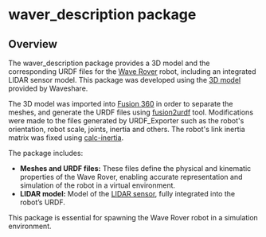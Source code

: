 # waver_description package

## Overview

The waver_description package provides a 3D model and the corresponding URDF files for the [Wave Rover](https://www.waveshare.com/wave-rover.htm) robot, including an integrated LIDAR sensor model. This package was developed using the [3D model](https://www.waveshare.com/wiki/WAVE_ROVER) provided by Waveshare.

The 3D model was imported into [Fusion 360](https://www.autodesk.com/products/fusion-360) in order to separate the meshes, and generate the URDF files using [fusion2urdf](https://github.com/syuntoku14/fusion2urdf) tool. Modifications were made to the files generated by URDF_Exporter such as the robot's orientation, robot scale, joints, inertia and others. The robot's link inertia matrix was fixed using [calc-inertia](https://github.com/gstavrinos/calc-inertia?tab=readme-ov-file#calc_inertiapy).

The package includes:
- **Meshes and URDF files:** These files define the physical and kinematic properties of the Wave Rover, enabling accurate representation and simulation of the robot in a virtual environment.
- **LIDAR model:** Model of the [LIDAR sensor](https://www.waveshare.com/wiki/DTOF_LIDAR_LD19), fully integrated into the robot’s URDF.

This package is essential for spawning the Wave Rover robot in a simulation environment.
